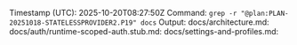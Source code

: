 <!-- @plan:PLAN-20251018-STATELESSPROVIDER2.P19a @requirement:REQ-SP2-005 -->
Timestamp (UTC): 2025-10-20T08:27:50Z
Command: `grep -r "@plan:PLAN-20251018-STATELESSPROVIDER2.P19" docs`
Output:
docs/architecture.md:<!-- @plan:PLAN-20251018-STATELESSPROVIDER2.P19 @requirement:REQ-SP2-005 -->
docs/auth/runtime-scoped-auth.stub.md:<!-- @plan:PLAN-20251018-STATELESSPROVIDER2.P19 @requirement:REQ-SP2-005 -->
docs/settings-and-profiles.md:<!-- @plan:PLAN-20251018-STATELESSPROVIDER2.P19 @requirement:REQ-SP2-005 -->
